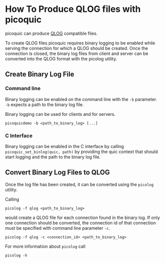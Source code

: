 # How To Produce QLOG files with picoquic

picoquic can produce [QLOG](https://datatracker.ietf.org/doc/draft-marx-qlog-event-definitions-quic-h3/) compatible files.

To create QLOG files picoquic requires binary logging to be enabled while serving the connection for which a QLOG should be created. Once the connection is closed, the binary log files from client and server can be converted into the QLOG format with the picolog utility.

## Create Binary Log File

### Command line

Binary logging can be enabled on the command line with the `-b` parameter. `-b` expects a path to the binary log file.

Binary logging can be used for clients and for servers.


```
picoquicdemo -b <path_to_binary_log> [...]
```

### C Interface

Binary logging can be enabled in the C interface by calling `picoquic_set_binlog(quic, path)` by providing the quic context that should start logging and the path to the binary log file.

## Convert Binary Log Files to QLOG

Once the log file has been created, it can be converted using the `picolog` utility.

Calling

```
picolog -f qlog <path_to_binary_log>
```

would create a QLOG file for each connection found in the binary log. If only one connection should be converted, the connection id of that connection must be specified with command line parameter `-c`.

```
picolog -f qlog -c <connection_id> <path_to_binary_log>
```

For more information about `picolog` call

```
picolog -h
```

